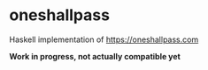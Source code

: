 # oneshallpass

Haskell implementation of https://oneshallpass.com

**Work in progress, not actually compatible yet**


